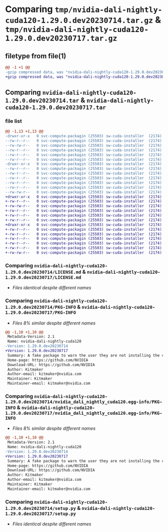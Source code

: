# Comparing `tmp/nvidia-dali-nightly-cuda120-1.29.0.dev20230714.tar.gz` & `tmp/nvidia-dali-nightly-cuda120-1.29.0.dev20230717.tar.gz`

## filetype from file(1)

```diff
@@ -1 +1 @@
-gzip compressed data, was "nvidia-dali-nightly-cuda120-1.29.0.dev20230714.tar", last modified: Fri Jul 14 13:44:30 2023, max compression
+gzip compressed data, was "nvidia-dali-nightly-cuda120-1.29.0.dev20230717.tar", last modified: Mon Jul 17 11:04:50 2023, max compression
```

## Comparing `nvidia-dali-nightly-cuda120-1.29.0.dev20230714.tar` & `nvidia-dali-nightly-cuda120-1.29.0.dev20230717.tar`

### file list

```diff
@@ -1,13 +1,13 @@
-drwxr-xr-x   0 svc-compute-packagin (25503) sw-cuda-installer  (2174)        0 2023-07-14 13:44:30.610370 nvidia-dali-nightly-cuda120-1.29.0.dev20230714/
--rw-r--r--   0 svc-compute-packagin (25503) sw-cuda-installer  (2174)      459 2023-07-14 13:44:30.000000 nvidia-dali-nightly-cuda120-1.29.0.dev20230714/ERROR.txt
--rw-rw-r--   0 svc-compute-packagin (25503) sw-cuda-installer  (2174)    11336 2023-07-06 05:01:19.000000 nvidia-dali-nightly-cuda120-1.29.0.dev20230714/LICENSE.md
--rw-r--r--   0 svc-compute-packagin (25503) sw-cuda-installer  (2174)       27 2023-07-14 13:44:30.000000 nvidia-dali-nightly-cuda120-1.29.0.dev20230714/PACKAGE_NAME
--rw-r--r--   0 svc-compute-packagin (25503) sw-cuda-installer  (2174)     1668 2023-07-14 13:44:30.610370 nvidia-dali-nightly-cuda120-1.29.0.dev20230714/PKG-INFO
--rw-r--r--   0 svc-compute-packagin (25503) sw-cuda-installer  (2174)      286 2023-07-14 13:44:30.000000 nvidia-dali-nightly-cuda120-1.29.0.dev20230714/README.rst
-drwxr-xr-x   0 svc-compute-packagin (25503) sw-cuda-installer  (2174)        0 2023-07-14 13:44:30.610370 nvidia-dali-nightly-cuda120-1.29.0.dev20230714/nvidia_dali_nightly_cuda120.egg-info/
--rw-r--r--   0 svc-compute-packagin (25503) sw-cuda-installer  (2174)     1668 2023-07-14 13:44:30.000000 nvidia-dali-nightly-cuda120-1.29.0.dev20230714/nvidia_dali_nightly_cuda120.egg-info/PKG-INFO
--rw-r--r--   0 svc-compute-packagin (25503) sw-cuda-installer  (2174)      257 2023-07-14 13:44:30.000000 nvidia-dali-nightly-cuda120-1.29.0.dev20230714/nvidia_dali_nightly_cuda120.egg-info/SOURCES.txt
--rw-r--r--   0 svc-compute-packagin (25503) sw-cuda-installer  (2174)        1 2023-07-14 13:44:30.000000 nvidia-dali-nightly-cuda120-1.29.0.dev20230714/nvidia_dali_nightly_cuda120.egg-info/dependency_links.txt
--rw-r--r--   0 svc-compute-packagin (25503) sw-cuda-installer  (2174)       22 2023-07-14 13:44:30.000000 nvidia-dali-nightly-cuda120-1.29.0.dev20230714/nvidia_dali_nightly_cuda120.egg-info/top_level.txt
--rw-r--r--   0 svc-compute-packagin (25503) sw-cuda-installer  (2174)       38 2023-07-14 13:44:30.610370 nvidia-dali-nightly-cuda120-1.29.0.dev20230714/setup.cfg
--rw-rw-r--   0 svc-compute-packagin (25503) sw-cuda-installer  (2174)     4560 2023-07-06 05:01:19.000000 nvidia-dali-nightly-cuda120-1.29.0.dev20230714/setup.py
+drwxr-xr-x   0 svc-compute-packagin (25503) sw-cuda-installer  (2174)        0 2023-07-17 11:04:50.211624 nvidia-dali-nightly-cuda120-1.29.0.dev20230717/
+-rw-r--r--   0 svc-compute-packagin (25503) sw-cuda-installer  (2174)      459 2023-07-17 11:04:50.000000 nvidia-dali-nightly-cuda120-1.29.0.dev20230717/ERROR.txt
+-rw-rw-r--   0 svc-compute-packagin (25503) sw-cuda-installer  (2174)    11336 2023-07-06 05:01:19.000000 nvidia-dali-nightly-cuda120-1.29.0.dev20230717/LICENSE.md
+-rw-r--r--   0 svc-compute-packagin (25503) sw-cuda-installer  (2174)       27 2023-07-17 11:04:50.000000 nvidia-dali-nightly-cuda120-1.29.0.dev20230717/PACKAGE_NAME
+-rw-r--r--   0 svc-compute-packagin (25503) sw-cuda-installer  (2174)     1668 2023-07-17 11:04:50.211624 nvidia-dali-nightly-cuda120-1.29.0.dev20230717/PKG-INFO
+-rw-r--r--   0 svc-compute-packagin (25503) sw-cuda-installer  (2174)      286 2023-07-17 11:04:50.000000 nvidia-dali-nightly-cuda120-1.29.0.dev20230717/README.rst
+drwxr-xr-x   0 svc-compute-packagin (25503) sw-cuda-installer  (2174)        0 2023-07-17 11:04:50.211624 nvidia-dali-nightly-cuda120-1.29.0.dev20230717/nvidia_dali_nightly_cuda120.egg-info/
+-rw-r--r--   0 svc-compute-packagin (25503) sw-cuda-installer  (2174)     1668 2023-07-17 11:04:50.000000 nvidia-dali-nightly-cuda120-1.29.0.dev20230717/nvidia_dali_nightly_cuda120.egg-info/PKG-INFO
+-rw-r--r--   0 svc-compute-packagin (25503) sw-cuda-installer  (2174)      257 2023-07-17 11:04:50.000000 nvidia-dali-nightly-cuda120-1.29.0.dev20230717/nvidia_dali_nightly_cuda120.egg-info/SOURCES.txt
+-rw-r--r--   0 svc-compute-packagin (25503) sw-cuda-installer  (2174)        1 2023-07-17 11:04:50.000000 nvidia-dali-nightly-cuda120-1.29.0.dev20230717/nvidia_dali_nightly_cuda120.egg-info/dependency_links.txt
+-rw-r--r--   0 svc-compute-packagin (25503) sw-cuda-installer  (2174)       22 2023-07-17 11:04:50.000000 nvidia-dali-nightly-cuda120-1.29.0.dev20230717/nvidia_dali_nightly_cuda120.egg-info/top_level.txt
+-rw-r--r--   0 svc-compute-packagin (25503) sw-cuda-installer  (2174)       38 2023-07-17 11:04:50.211624 nvidia-dali-nightly-cuda120-1.29.0.dev20230717/setup.cfg
+-rw-rw-r--   0 svc-compute-packagin (25503) sw-cuda-installer  (2174)     4560 2023-07-06 05:01:19.000000 nvidia-dali-nightly-cuda120-1.29.0.dev20230717/setup.py
```

### Comparing `nvidia-dali-nightly-cuda120-1.29.0.dev20230714/LICENSE.md` & `nvidia-dali-nightly-cuda120-1.29.0.dev20230717/LICENSE.md`

 * *Files identical despite different names*

### Comparing `nvidia-dali-nightly-cuda120-1.29.0.dev20230714/PKG-INFO` & `nvidia-dali-nightly-cuda120-1.29.0.dev20230717/PKG-INFO`

 * *Files 8% similar despite different names*

```diff
@@ -1,10 +1,10 @@
 Metadata-Version: 2.1
 Name: nvidia-dali-nightly-cuda120
-Version: 1.29.0.dev20230714
+Version: 1.29.0.dev20230717
 Summary: A fake package to warn the user they are not installing the correct package.
 Home-page: https://github.com/NVIDIA
 Download-URL: https://github.com/NVIDIA
 Author: Kitmaker
 Author-email: kitmaker@nvidia.com
 Maintainer: Kitmaker
 Maintainer-email: kitmaker@nvidia.com
```

### Comparing `nvidia-dali-nightly-cuda120-1.29.0.dev20230714/nvidia_dali_nightly_cuda120.egg-info/PKG-INFO` & `nvidia-dali-nightly-cuda120-1.29.0.dev20230717/nvidia_dali_nightly_cuda120.egg-info/PKG-INFO`

 * *Files 8% similar despite different names*

```diff
@@ -1,10 +1,10 @@
 Metadata-Version: 2.1
 Name: nvidia-dali-nightly-cuda120
-Version: 1.29.0.dev20230714
+Version: 1.29.0.dev20230717
 Summary: A fake package to warn the user they are not installing the correct package.
 Home-page: https://github.com/NVIDIA
 Download-URL: https://github.com/NVIDIA
 Author: Kitmaker
 Author-email: kitmaker@nvidia.com
 Maintainer: Kitmaker
 Maintainer-email: kitmaker@nvidia.com
```

### Comparing `nvidia-dali-nightly-cuda120-1.29.0.dev20230714/setup.py` & `nvidia-dali-nightly-cuda120-1.29.0.dev20230717/setup.py`

 * *Files identical despite different names*

